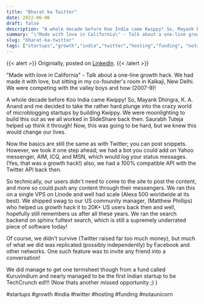 ```yaml
---
title: "Bharat ka Twitter"
date: 2022-06-06
draft: false
description: "A whole decade before Koo India came Kwippy! So, Mayank Dhingra, K. A. Anand and me decided to take the rather hard plunge into the crazy world of microblogging startups by building Kwippy. We were moonlighting to build this out as we all worked in SlideShare back then. Saurabh Tuteja helped up think it through! Now, this was going to be hard, but we knew this would change our lives."
summary: "\"Made with love in California\" - Talk about a one-line growth hack. We had made it with love, but sitting in my co-founder's room in Kalkaji, New Delhi. We were competing with the valley boys and how (2007-9)!"
slug: "bharat-ka-twitter"
tags: ["startups","growth","india","twitter","hosting","funding", "notaunicorn"]
---
```


{{< alert >}}
Originially, posted on <a href="https://www.linkedin.com/feed/update/urn:li:activity:6864639987841830912/">LinkedIn</a>.
{{< /alert >}}

"Made with love in California" - Talk about a one-line growth hack. We had made it with love, but sitting in my co-founder's room in Kalkaji, New Delhi. We were competing with the valley boys and how (2007-9)!

A whole decade before Koo India came Kwippy! So, Mayank Dhingra, K. A. Anand and me decided to take the rather hard plunge into the crazy world of microblogging startups by building Kwippy. We were moonlighting to build this out as we all worked in SlideShare back then. Saurabh Tuteja helped up think it through! Now, this was going to be hard, but we knew this would change our lives.

Now the basics are still the same as with Twitter; you can post snippets. However, we took it one step ahead; we had a bot you could add on Yahoo messenger, AIM, ICQ, and MSN, which would log your status messages. (Yes, that was a growth hack!) also, we had a 100% compatible API with the Twitter API back then.

So technically, our users didn't need to come to the site to post the content, and more so could push any content through their messengers. We ran this on a single VPS on Linode and well had scale (Alexa 500 worldwide at its best). We shipped swag to our US community manager, (Matthew Phillips) who helped us growth hack it to 20K+ US users back then and well, hopefully still remembers us after all these years. We ran the search backend on sphinx fulltext search, which is still a supremely underrated piece of software today!

Of course, we didn't survive (Twitter raised far too much money), but much of what we did was replicated (possibly independently) by Facebook and other networks. One such feature was to invite any friend into a conversation!

We did manage to get one termsheet though from a fund called Kuruvindium and nearly managed to be the first Indian startup to be TechCrunch ed!!! (Now thats another missed opportunity ;) )

#startups #growth #india #twitter #hosting #funding #notaunicorn
